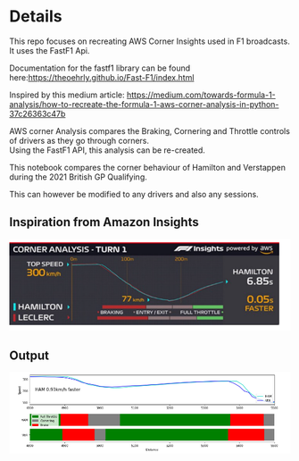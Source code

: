 # Details
This repo focuses on recreating AWS Corner Insights used in F1 broadcasts. It uses the FastF1 Api.<br>

Documentation for the fastf1 library can be found here:https://theoehrly.github.io/Fast-F1/index.html <br>

Inspired by this medium article: https://medium.com/towards-formula-1-analysis/how-to-recreate-the-formula-1-aws-corner-analysis-in-python-37c26363c47b<br>



AWS corner Analysis compares the Braking, Cornering and Throttle controls of drivers as they go through corners.<br>
Using the FastF1 API, this analysis can be re-created.<br>

This notebook compares the corner behaviour of Hamilton and Verstappen during the 2021 British GP Qualifying.<br>

This can however be modified to any drivers and also any sessions.<br> 


## Inspiration from Amazon Insights
![Amazon Insights](amazon.PNG)

## Output
![Output](output.PNG)
